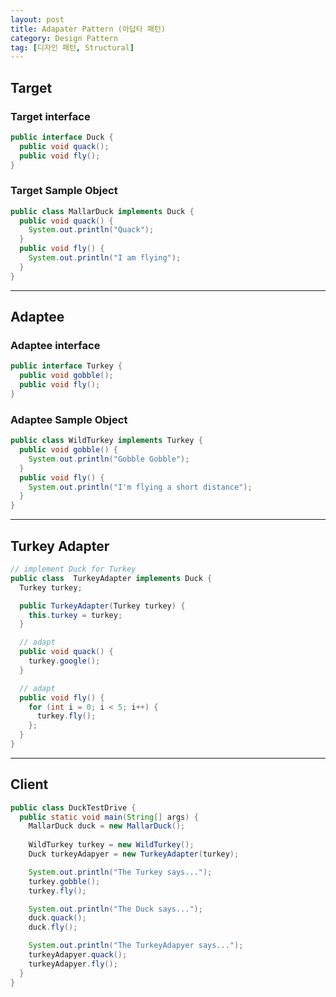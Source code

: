 ```yaml
---
layout: post
title: Adapater Pattern (아답타 패턴)
category: Design Pattern
tag: [디자인 패턴, Structural]
---
```


## Target
### Target interface
```java
public interface Duck {
  public void quack();
  public void fly();
}
```

### Target Sample Object
```java
public class MallarDuck implements Duck {
  public void quack() {
    System.out.println("Quack");
  }
  public void fly() {
    System.out.println("I am flying");
  }
}
```

***

## Adaptee
### Adaptee interface
```java
public interface Turkey {
  public void gobble();
  public void fly();
}
```

### Adaptee Sample Object
```java
public class WildTurkey implements Turkey {
  public void gobble() {
    System.out.println("Gobble Gobble");
  }
  public void fly() {
    System.out.println("I'm flying a short distance");
  }
}
```

***

## Turkey Adapter
```java
// implement Duck for Turkey
public class  TurkeyAdapter implements Duck {
  Turkey turkey;

  public TurkeyAdapter(Turkey turkey) {
    this.turkey = turkey;
  }

  // adapt
  public void quack() {
    turkey.google();
  }

  // adapt
  public void fly() {
    for (int i = 0; i < 5; i++) {
      turkey.fly();
    };
  }
}
```

***

## Client
```java
public class DuckTestDrive {
  public static void main(String[] args) {
    MallarDuck duck = new MallarDuck();
    
    WildTurkey turkey = new WildTurkey();
    Duck turkeyAdapyer = new TurkeyAdapter(turkey);

    System.out.println("The Turkey says...");
    turkey.gobble();
    turkey.fly();

    System.out.println("The Duck says...");
    duck.quack();
    duck.fly();

    System.out.println("The TurkeyAdapyer says...");
    turkeyAdapyer.quack();
    turkeyAdapyer.fly();
  }
}

```